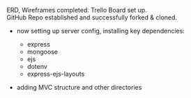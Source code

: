 ERD, Wireframes completed. Trello Board set up.     
GitHub Repo established and successfully forked & cloned.       
- now setting up server config, installing key dependencies:        
    - express       
    - mongoose      
    - ejs   
    - dotenv        
    - express-ejs-layouts

- adding MVC structure and other directories        

